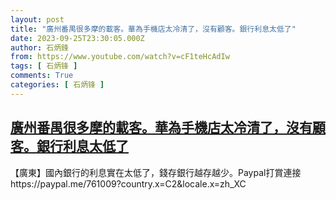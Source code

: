 ```yaml
---
layout: post
title: "廣州番禺很多摩的載客。華為手機店太冷清了，沒有顧客。銀行利息太低了"
date: 2023-09-25T23:30:05.000Z
author: 石炳鋒
from: https://www.youtube.com/watch?v=cF1teHcAdIw
tags: [ 石炳锋 ]
comments: True
categories: [ 石炳锋 ]
---
```

<!--1695684605000-->
[廣州番禺很多摩的載客。華為手機店太冷清了，沒有顧客。銀行利息太低了](https://www.youtube.com/watch?v=cF1teHcAdIw)
------

<div>
【廣東】國內銀行的利息實在太低了，錢存銀行越存越少。Paypal打賞連接https://paypal.me/761009?country.x=C2&locale.x=zh_XC
</div>
